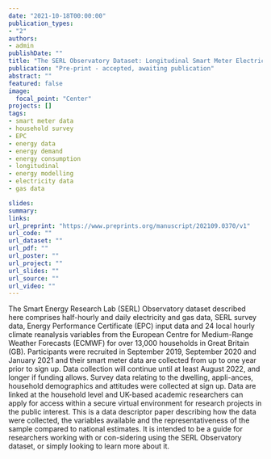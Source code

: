 ```yaml
---
date: "2021-10-18T00:00:00"
publication_types:
- "2"
authors:
- admin
publishDate: ""
title: "The SERL Observatory Dataset: Longitudinal Smart Meter Electricity and Gas Data, Survey, EPC and Climate Data for over 13,000 Households in Great Britain"
publication: "Pre-print - accepted, awaiting publication"
abstract: ""
featured: false
image: 
  focal_point: "Center"
projects: []
tags: 
- smart meter data
- household survey
- EPC
- energy data
- energy demand
- energy consumption
- longitudinal
- energy modelling
- electricity data
- gas data

slides: 
summary: 
links:
url_preprint: "https://www.preprints.org/manuscript/202109.0370/v1"
url_code: ""
url_dataset: ""
url_pdf: ""
url_poster: ""
url_project: ""
url_slides: ""
url_source: ""
url_video: ""
---
```



The Smart Energy Research Lab (SERL) Observatory dataset described here comprises half-hourly and daily electricity and gas data, SERL survey data, Energy Performance Certificate (EPC) input data and 24 local hourly climate reanalysis variables from the European Centre for Medium-Range Weather Forecasts (ECMWF) for over 13,000 households in Great Britain (GB). Participants were recruited in September 2019, September 2020 and January 2021 and their smart meter data are collected from up to one year prior to sign up. Data collection will continue until at least August 2022, and longer if funding allows. Survey data relating to the dwelling, appli-ances, household demographics and attitudes were collected at sign up. Data are linked at the household level and UK-based academic researchers can apply for access within a secure virtual environment for research projects in the public interest. This is a data descriptor paper describing how the data were collected, the variables available and the representativeness of the sample compared to national estimates. It is intended to be a guide for researchers working with or con-sidering using the SERL Observatory dataset, or simply looking to learn more about it. 